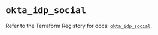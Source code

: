 # `okta_idp_social`

Refer to the Terraform Registory for docs: [`okta_idp_social`](https://www.terraform.io/docs/providers/okta/r/idp_social).

